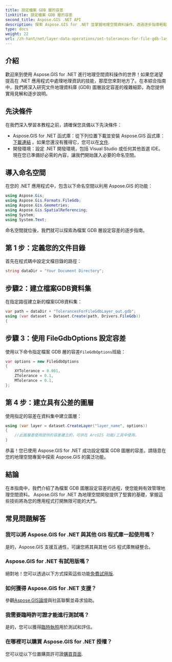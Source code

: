 ```yaml
---
title: 設定檔案 GDB 層的容差
linktitle: 設定檔案 GDB 層的容差
second_title: Aspose.GIS .NET API
description: 探索 Aspose.GIS for .NET 並掌握地理空間資料操作。透過逐步指導輕鬆設定公差。增強您的 .NET 應用程式。
type: docs
weight: 22
url: /zh-hant/net/layer-data-operations/set-tolerances-for-file-gdb-layer/
---
```

## 介紹
歡迎來到使用 Aspose.GIS for .NET 進行地理空間資料操作的世界！如果您渴望提高在 .NET 應用程式中處理地理資訊的技能，那麼您來對地方了。在本綜合指南中，我們將深入研究文件地理資料庫 (GDB) 圖層設定容差的複雜細節，為您提供實用見解和逐步說明。
## 先決條件
在我們深入學習本教程之前，請確保您具備以下先決條件：
-  Aspose.GIS for .NET 函式庫：從下列位置下載並安裝 Aspose.GIS 函式庫：[下載連結](https://releases.aspose.com/gis/net/) 。如果您還沒有獲得它，您可以在[文件](https://reference.aspose.com/gis/net/).
- 開發環境：設定 .NET 開發環境，包括 Visual Studio 或任何其他首選 IDE。
現在您已準備好必需的內容，讓我們開始匯入必要的命名空間。
## 導入命名空間
在您的 .NET 應用程式中，包含以下命名空間以利用 Aspose.GIS 的功能：
```csharp
using Aspose.Gis;
using Aspose.Gis.Formats.FileGdb;
using Aspose.Gis.Geometries;
using Aspose.Gis.SpatialReferencing;
using System;
using System.Text;
```
命名空間就位後，我們就可以探索為檔案 GDB 層設定容差的逐步指南。
## 第 1 步：定義您的文件目錄
首先在程式碼中設定文檔目錄的路徑：
```csharp
string dataDir = "Your Document Directory";
```
## 步驟2：建立檔案GDB資料集
在指定路徑建立新的檔案GDB資料集：
```csharp
var path = dataDir + "TolerancesForFileGdbLayer_out.gdb";
using (var dataset = Dataset.Create(path, Drivers.FileGdb))
{
```
## 步驟 3：使用 FileGdbOptions 設定容差
使用以下命令指定檔案 GDB 層的容差`FileGdbOptions`班級：
```csharp
var options = new FileGdbOptions
{
    XYTolerance = 0.001,
    ZTolerance = 0.1,
    MTolerance = 0.1,
};
```
## 第 4 步：建立具有公差的圖層
使用指定的容差在資料集中建立圖層：
```csharp
using (var layer = dataset.CreateLayer("layer_name", options))
{
    //此圖層是使用提供的容差建立的，可供在 ArcGIS 功能/工具中使用。
}
```
恭喜！您已使用 Aspose.GIS for .NET 成功設定檔案 GDB 圖層的容差。請隨意在您的地理空間專案中探索 Aspose.GIS 的廣泛功能。
## 結論
在本指南中，我們介紹了為檔案 GDB 圖層設定容差的過程，使您能夠有效管理地理空間資料。 Aspose.GIS for .NET 為地理空間開發提供了堅實的基礎，掌握這些技術將為您的應用程式打開無限可能的大門。
## 常見問題解答
### 我可以將 Aspose.GIS for .NET 與其他 GIS 程式庫一起使用嗎？
是的，Aspose.GIS 支援互通性，可讓您將其與其他 GIS 程式庫無縫整合。
### Aspose.GIS for .NET 有試用版嗎？
絕對地！您可以透過以下方式探索這些功能[免費試用版](https://releases.aspose.com/).
### 如何獲得 Aspose.GIS for .NET 支援？
參觀[Aspose.GIS論壇](https://forum.aspose.com/c/gis/33)與社區聯繫並尋求協助。
### 我需要臨時許可證才能進行測試嗎？
是的，您可以獲得[臨時執照](https://purchase.aspose.com/temporary-license/)用於測試和評估。
### 在哪裡可以購買 Aspose.GIS for .NET 授權？
您可以從以下位置購買許可證[購買頁面](https://purchase.aspose.com/buy).